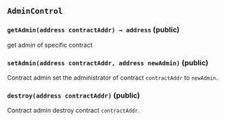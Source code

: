 ## `AdminControl`






### `getAdmin(address contractAddr) → address` (public)



get admin of specific contract


### `setAdmin(address contractAddr, address newAdmin)` (public)



Contract admin set the administrator of contract `contractAddr` to `newAdmin`.


### `destroy(address contractAddr)` (public)



Contract admin destroy contract `contractAddr`.



